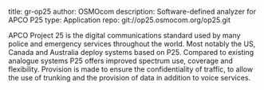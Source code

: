 title: gr-op25
author: OSMOcom
description: Software-defined analyzer for APCO P25
type: Application
repo: git://op25.osmocom.org/op25.git

APCO Project 25 is the digital communications standard used by many police and emergency services throughout the world. Most notably the US, Canada and Australia deploy systems based on P25. Compared to existing analogue systems P25 offers improved spectrum use, coverage and flexibility. Provision is made to ensure the confidentiality of traffic, to allow the use of trunking and the provision of data in addition to voice services.
